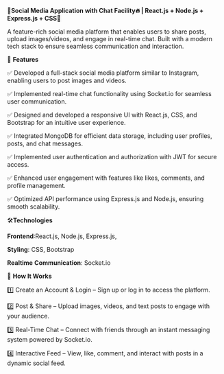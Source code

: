 🚀**Social Media Application with Chat Facility🔥 | React.js + Node.js + Express.js + CSS**🚀

A feature-rich social media platform that enables users to share posts, upload images/videos, and engage in real-time chat. Built with a modern tech stack to ensure seamless communication and interaction.

🚀 **Features**

✅ Developed a full-stack social media platform similar to Instagram, enabling users to post images and videos.

✅ Implemented real-time chat functionality using Socket.io for seamless user communication.

✅ Designed and developed a responsive UI with React.js, CSS, and Bootstrap for an intuitive user experience.

✅ Integrated MongoDB for efficient data storage, including user profiles, posts, and chat messages.

✅ Implemented user authentication and authorization with JWT for secure access.

✅ Enhanced user engagement with features like likes, comments, and profile management.

✅ Optimized API performance using Express.js and Node.js, ensuring smooth scalability.



🛠️**Technologies**

**Frontend**:React.js, Node.js, Express.js,

**Styling**: CSS, Bootstrap

**Realtime** **Communication**: Socket.io		

🎯 **How It Works**

1️⃣ Create an Account & Login – Sign up or log in to access the platform.

2️⃣ Post & Share – Upload images, videos, and text posts to engage with your audience.

3️⃣ Real-Time Chat – Connect with friends through an instant messaging system powered by Socket.io.

4️⃣ Interactive Feed – View, like, comment, and interact with posts in a dynamic social feed.

